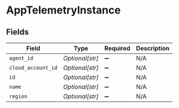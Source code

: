 # AppTelemetryInstance


## Fields

| Field              | Type               | Required           | Description        |
| ------------------ | ------------------ | ------------------ | ------------------ |
| `agent_id`         | *Optional[str]*    | :heavy_minus_sign: | N/A                |
| `cloud_account_id` | *Optional[str]*    | :heavy_minus_sign: | N/A                |
| `id`               | *Optional[str]*    | :heavy_minus_sign: | N/A                |
| `name`             | *Optional[str]*    | :heavy_minus_sign: | N/A                |
| `region`           | *Optional[str]*    | :heavy_minus_sign: | N/A                |